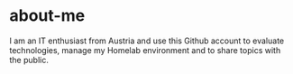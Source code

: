 # about-me
I am an IT enthusiast from Austria and use this Github account to evaluate technologies, manage my Homelab environment and to share topics with the public.
